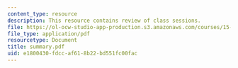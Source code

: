```yaml
---
content_type: resource
description: This resource contains review of class sessions.
file: https://ol-ocw-studio-app-production.s3.amazonaws.com/courses/15-763j-manufacturing-system-and-supply-chain-design-spring-2005/e1800430fdccaf618b22bd551fc00fac_summary.pdf
file_type: application/pdf
resourcetype: Document
title: summary.pdf
uid: e1800430-fdcc-af61-8b22-bd551fc00fac
---
```

